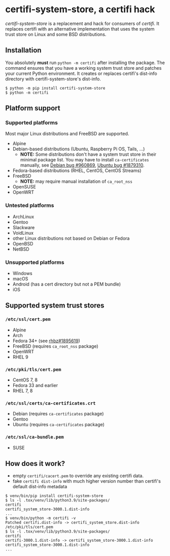 # certifi-system-store, a certifi hack

*certifi-system-store* is a replacement and hack for consumers of
*certifi*. It replaces certifi with an alternative implementation that
uses the system trust store on Linux and some BSD distributions.

## Installation

You absolutely **must** run ``python -m certifi`` after installing the
package. The command ensures that you have a working system trust store
and patches your current Python environment. It creates or replaces
certifi's dist-info directory with certifi-system-store's dist-info.

```
$ python -m pip install certifi-system-store
$ python -m certifi
```

## Platform support

### Supported platforms

Most major Linux distributions and FreeBSD are supported.

* Alpine
* Debian-based distributions (Ubuntu, Raspberry Pi OS, Tails, ...)
  * **NOTE:** Some distributions don't have a system trust store in
    their minimal package list. You may have to install
    ``ca-certificates`` manually, see
    [Debian bug #960869](https://bugs.debian.org/cgi-bin/bugreport.cgi?bug=960869),
    [Ubuntu bug #1879310](https://bugs.launchpad.net/ubuntu/+source/python3.6/+bug/1879310).
* Fedora-based distributions (RHEL, CentOS, CentOS Streams)
* FreeBSD
  * **NOTE:** may require manual installation of ``ca_root_nss``
* OpenSUSE
* OpenWRT

### Untested platforms

* ArchLinux
* Gentoo
* Slackware
* VoidLinux
* other Linux distributions not based on Debian or Fedora
* OpenBSD
* NetBSD

### Unsupported platforms

* Windows
* macOS
* Android (has a cert directory but not a PEM bundle)
* iOS

## Supported system trust stores

### ``/etc/ssl/cert.pem``

* Alpine
* Arch
* Fedora 34+ (see [rhbz#1895619](https://bugzilla.redhat.com/show_bug.cgi?id=1895619))
* FreeBSD (requires ``ca_root_nss`` package)
* OpenWRT
* RHEL 9

### ``/etc/pki/tls/cert.pem``

* CentOS 7, 8
* Fedora 33 and earlier
* RHEL 7, 8

### ``/etc/ssl/certs/ca-certificates.crt``

* Debian (requires ``ca-certificates`` package)
* Gentoo
* Ubuntu (requires ``ca-certificates`` package)

### ``/etc/ssl/ca-bundle.pem``

* SUSE

## How does it work?

* empty ``certifi/cacert.pem`` to override any existing certifi data.
* fake ``certifi dist-info`` with much higher version number than certifi's
  default dist-info metadata

```
$ venv/bin/pip install certifi-system-store
$ ls -l .tox/venv/lib/python3.9/site-packages/
certifi
certifi_system_store-3000.1.dist-info
...
$ venv/bin/python -m certifi -v
Patched certifi.dist-info -> certifi_system_store.dist-info
/etc/pki/tls/cert.pem
$ ls -l .tox/venv/lib/python3.9/site-packages/
certifi
certifi-3000.1.dist-info -> certifi_system_store-3000.1.dist-info
certifi_system_store-3000.1.dist-info
...
```
